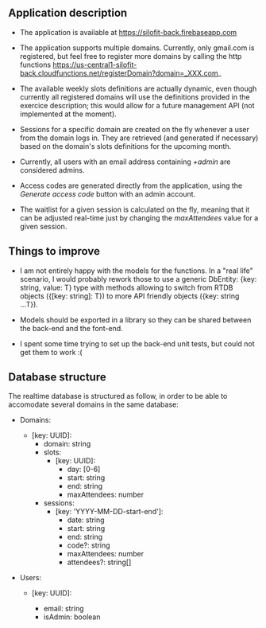 ## Application description

-   The application is available at https://silofit-back.firebaseapp.com

-   The application supports multiple domains. Currently, only gmail.com is registered, but feel free to register more domains by calling the http functions https://us-central1-silofit-back.cloudfunctions.net/registerDomain?domain=_XXX.com_

-   The available weekly slots definitions are actually dynamic, even though currently all registered domains will use the definitions provided in the exercice description; this would allow for a future management API (not implemented at the moment).

-   Sessions for a specific domain are created on the fly whenever a user from the domain logs in. They are retrieved (and generated if necessary) based on the domain's slots definitions for the upcoming month.

-   Currently, all users with an email address containing _+admin_ are considered admins.

-   Access codes are generated directly from the application, using the _Generate access code_ button with an admin account.

-   The waitlist for a given session is calculated on the fly, meaning that it can be adjusted real-time just by changing the _maxAttendees_ value for a given session.

## Things to improve

-   I am not entirely happy with the models for the functions. In a "real life" scenario, I would probably rework those to use a generic DbEntity<T>: {key: string, value: T} type with methods allowing to switch from RTDB objects ({[key: string]: T}) to more API friendly objects ({key: string ...T}).

-   Models should be exported in a library so they can be shared between the back-end and the font-end.

-   I spent some time trying to set up the back-end unit tests, but could not get them to work :(

## Database structure

The realtime database is structured as follow, in order to be able to accomodate several domains in the same database:

-   Domains:

    -   [key: UUID]:
        -   domain: string
        -   slots:
            -   [key: UUID]:
                -   day: [0-6]
                -   start: string
                -   end: string
                -   maxAttendees: number
        -   sessions:
            -   [key: 'YYYY-MM-DD-start-end']:
                -   date: string
                -   start: string
                -   end: string
                -   code?: string
                -   maxAttendees: number
                -   attendees?: string[]

-   Users:

    -   [key: UUID]:

        -   email: string
        -   isAdmin: boolean
